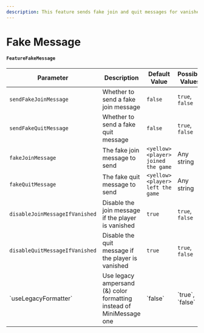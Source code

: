 ```yaml
---
description: This feature sends fake join and quit messages for vanished players.
---
```


# Fake Message

#### `FeatureFakeMessage`

| Parameter                      | Description                                                          | Default Value                      | Possible Values     |
| ------------------------------ | -------------------------------------------------------------------- | ---------------------------------- | ------------------- |
| `sendFakeJoinMessage`          | Whether to send a fake join message                                  | `false`                            | `true`, `false`     |
| `sendFakeQuitMessage`          | Whether to send a fake quit message                                  | `false`                            | `true`, `false`     |
| `fakeJoinMessage`              | The fake join message to send                                        | `<yellow><player> joined the game` | Any string          |
| `fakeQuitMessage`              | The fake quit message to send                                        | `<yellow><player> left the game`   | Any string          |
| `disableJoinMessageIfVanished` | Disable the join message if the player is vanished                   | `true`                             | `true`, `false`     |
| `disableQuitMessageIfVanished` | Disable the quit message if the player is vanished                   | `true`                             | `true`, `false`     |
| \`useLegacyFormatter\`         | Use legacy ampersand (&) color formatting instead of MiniMessage one | \`false\`                          | \`true\`, \`false\` |
